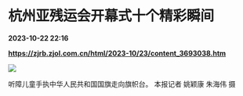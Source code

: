 # 杭州亚残运会开幕式十个精彩瞬间

**2023-10-22 22:16**

**https://zjrb.zjol.com.cn/html/2023-10/23/content_3693038.htm**

![](https://zjrb.zjol.com.cn/images/2023-10/23/zjrb2023102300004v01b006.jpg)

听障儿童手执中华人民共和国国旗走向旗帜台。 本报记者 姚颖康 朱海伟 摄
